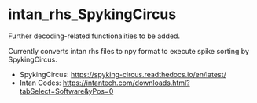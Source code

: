 # intan_rhs_SpykingCircus

Further decoding-related functionalities to be added.

Currently converts intan rhs files to npy format to execute spike sorting by SpykingCircus.

- SpykingCircus: https://spyking-circus.readthedocs.io/en/latest/
- Intan Codes: https://intantech.com/downloads.html?tabSelect=Software&yPos=0
